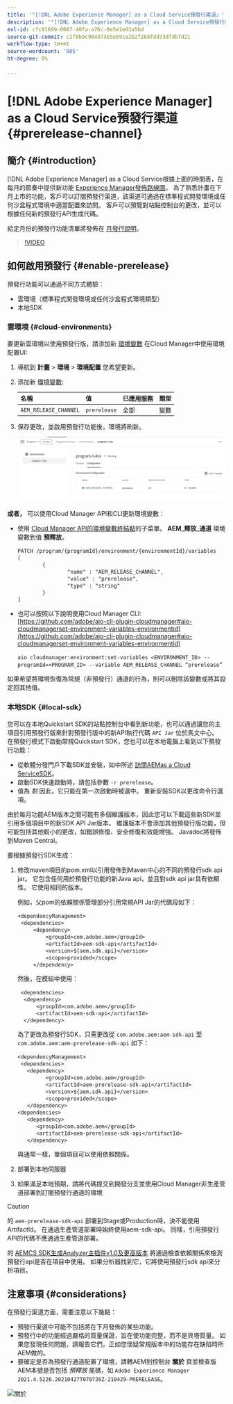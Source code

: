 ```yaml
---
title: '"[!DNL Adobe Experience Manager] as a Cloud Service預發行渠道」'
description: '"[!DNL Adobe Experience Manager] as a Cloud Service預發行渠道」'
exl-id: cfc91699-0087-40fa-a76c-0e5e1e03a5bd
source-git-commit: c2f0b9c904374b5e59ce2b2f268fdd73dfdbfd21
workflow-type: tm+mt
source-wordcount: '805'
ht-degree: 0%

---
```


# [!DNL Adobe Experience Manager] as a Cloud Service預發行渠道 {#prerelease-channel}


## 簡介 {#introduction}

[!DNL Adobe Experience Manager] as a Cloud Service根據上面的時間表，在每月的節奏中提供新功能 [Experience Manager發佈路線圖](https://experienceleague.adobe.com/docs/experience-manager-release-information/aem-release-updates/update-releases-roadmap.html?lang=en#aem-as-cloud-service)。 為了熟悉計畫在下月上市的功能，客戶可以訂閱預發行渠道，該渠道可通過在標準程式開發環境或任何沙盒程式環境中適當配置來訪問。 客戶可以預覽對站點控制台的更改，並可以根據任何新的預發行API生成代碼。

給定月份的預發行功能清單將發佈在 [月發行說明](/help/release-notes/release-notes-cloud/release-notes-current.md)。

>[!VIDEO](/help/release-notes/assets/prerelease-overview.mp4)

## 如何啟用預發行 {#enable-prerelease}

預發行功能可以通過不同方式體驗：

* 雲環境（標準程式開發環境或任何沙盒程式環境類型）
* 本地SDK

### 雲環境 {#cloud-environments}

要更新雲環境以使用預發行版，請添加新 [環境變數](../implementing/cloud-manager/environment-variables.md) 在Cloud Manager中使用環境配置UI:

1. 導航到 **計畫** > **環境** > **環境配置** 您希望更新。
1. 添加新 [環境變數](../implementing/cloud-manager/environment-variables.md):

   | 名稱 | 值 | 已應用服務 | 類型 |
   |------|-------|-----------------|------|
   | `AEM_RELEASE_CHANNEL` | `prerelease` | 全部 | 變數 |

1. 保存更改，並啟用預發行功能後，環境將刷新。

   ![新環境變數](assets/env-configuration-prerelease.png)


**或者，** 可以使用Cloud Manager API和CLI更新環境變數：

* 使用 [Cloud Manager API的環境變數終結點](https://developer.adobe.com/experience-cloud/cloud-manager/reference/api/#operation/patchEnvironmentVariables)的子菜單。 **AEM_釋放_通道** 環境變數到值 **預釋放**。

   ```
   PATCH /program/{programId}/environment/{environmentId}/variables
   [
           {
                   "name" : "AEM_RELEASE_CHANNEL",
                   "value" : "prerelease",
                   "type" : "string"
           }
   ]
   ```

* 也可以按照以下說明使用Cloud Manager CLI: [https://github.com/adobe/aio-cli-plugin-cloudmanager#aio-cloudmanagerset-environment-variables-environmentid](https://github.com/adobe/aio-cli-plugin-cloudmanager#aio-cloudmanagerset-environment-variables-environmentid)

   ```aio cloudmanager:environment:set-variables <ENVIRONMENT_ID> --programId=<PROGRAM_ID> --variable AEM_RELEASE_CHANNEL “prerelease”```


如果希望將環境恢復為常規（非預發行）通道的行為，則可以刪除該變數或將其設定回其他值。

### 本地SDK {#local-sdk}

您可以在本地Quickstart SDK的站點控制台中看到新功能，也可以通過讓您的主項目引用預發行版來針對預發行版中的新API執行代碼 `API Jar` 位於馬文中心。 在預發行模式下啟動常規Quickstart SDK，您也可以在本地電腦上看到以下預發行功能：

* 從軟體分發門戶下載SDK並安裝，如中所述 [訪問AEMas a Cloud ServiceSDK](/help/implementing/developing/introduction/aem-as-a-cloud-service-sdk.md)。
* 啟動SDK快速啟動時，請包括參數 `-r prerelease`。
* 值為 *黏* 因此，它只能在第一次啟動時被選中。 重新安裝SDK以更改命令行選項。

由於每月功能AEM版本之間可能有多個維護版本，因此您可以下載這些新SDK並引用多個項目中的新SDK API Jar版本。 維護版本不會添加其他預發行版功能，但可能包括其他較小的更改，如錯誤修復、安全修復和效能增強。
Javadoc將發佈到Maven Central。

要根據預發行SDK生成：

1. 修改maven項目的pom.xml以引用發佈到Maven中心的不同的預發行sdk api jar。 它包含任何用於預發行功能的新Java api，並且對sdk api jar具有依賴性。 它使用相同的版本。

   例如，父pom的依賴關係管理部分引用常規API Jar的代碼段如下：

   ```
   <dependencyManagement>
    <dependencies>
        <dependency>
            <groupId>com.adobe.aem</groupId>
            <artifactId>aem-sdk-api</artifactId>
            <version>${aem.sdk.api}</version>
            <scope>provided</scope>
        </dependency>
   ```

   然後，在模組中使用：

   ```
    <dependencies>
     <dependency>
         <groupId>com.adobe.aem</groupId>
         <artifactId>aem-sdk-api</artifactId>
     </dependency>
   ```

   為了更改為預發行SDK，只需更改從 `com.adobe.aem:aem-sdk-api` 至 `com.adobe.aem:aem-prerelease-sdk-api` 如下：

   ```
   <dependencyManagement>
    <dependencies>
      <dependency>
            <groupId>com.adobe.aem</groupId>
            <artifactId>aem-prerelease-sdk-api</artifactId>
            <version>${aem.sdk.api}</version>
            <scope>provided</scope>
      </dependency>
   <dependencies>
      <dependency>
         <groupId>com.adobe.aem</groupId>
         <artifactId>aem-prerelease-sdk-api</artifactId>
      </dependency>
   ```

   與通常一樣，單個項目可以使用依賴關係。

1. 部署到本地伺服器
1. 如果滿足本地預期，請將代碼提交到開發分支並使用Cloud Manager非生產管道部署到訂閱預發行通道的環境

>[!CAUTION]
> 
> 的 `aem-prerelease-sdk-api` 部署到Stage或Production時，決不能使用ArtifactId。 在通過生產管道部署時始終使用aem-sdk-api。 同樣，引用預發行API的代碼不應通過生產管道部署。

的 [AEMCS SDK生成Analyzer主插件v1.0及更高版本](https://experienceleague.adobe.com/docs/experience-manager-core-components/using/developing/archetype/build-analyzer-maven-plugin.html?lang=en#developing) 將通過檢查依賴關係來檢測預發行api是否在項目中使用。 如果分析器找到它，它將使用預發行sdk api來分析項目。

## 注意事項 {#considerations}

在預發行渠道方面，需要注意以下幾點：

* 預發行渠道中可能不包括將在下月發佈的某些功能。
* 預發行中的功能經過嚴格的質量保證，旨在使功能完整，而不是貝塔質量。 如果您發現任何問題，請報告它們，正如您懷疑常規版本中的功能存在缺陷時所AEM做的。
* 要確定是否為預發行通道配置了環境，請轉AEM到控制台 **關於** 頁並檢查版AEM本號是否包括 *預釋放* 尾碼，如 ```Adobe Experience Manager 2021.4.5226.20210427T070726Z-210429-PRERELEASE```。

![關於](/help/release-notes/assets/about.png)
